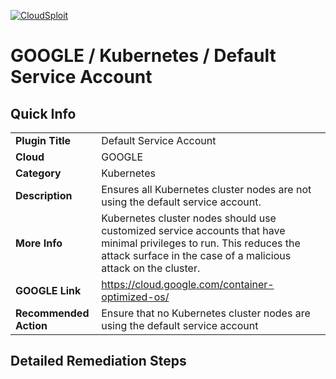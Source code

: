 [![CloudSploit](https://cloudsploit.com/img/logo-new-big-text-100.png "CloudSploit")](https://cloudsploit.com)

# GOOGLE / Kubernetes / Default Service Account

## Quick Info

| | |
|-|-|
| **Plugin Title** | Default Service Account |
| **Cloud** | GOOGLE |
| **Category** | Kubernetes |
| **Description** | Ensures all Kubernetes cluster nodes are not using the default service account. |
| **More Info** | Kubernetes cluster nodes should use customized service accounts that have minimal privileges to run. This reduces the attack surface in the case of a malicious attack on the cluster. |
| **GOOGLE Link** | https://cloud.google.com/container-optimized-os/ |
| **Recommended Action** | Ensure that no Kubernetes cluster nodes are using the default service account |

## Detailed Remediation Steps


